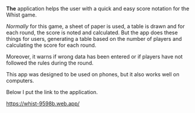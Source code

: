 **The** application helps the user with a quick and easy score notation for the Whist game.

*Normally* for this game, a sheet of paper is used, a table is drawn and for each round, the score is noted and calculated.
But the app does these things for users, generating a table based on the number of players and calculating the score for each round. 

Moreover, it warns if wrong data has been entered or if players have not followed the rules during the round.

This app was designed to be used on phones, but it also works well on computers.

Below I put the link to the application.

https://whist-9598b.web.app/
